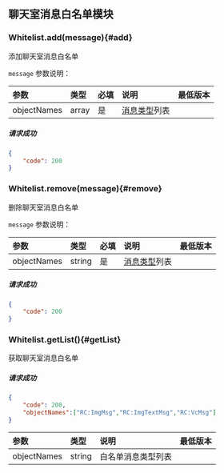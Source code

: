 ## 聊天室消息白名单模块

### Whitelist.add(message){#add}

添加聊天室消息白名单

`message` 参数说明：

| 参数   	 |	类型		| 必填	| 说明 							|最低版本		|
| :----------|:--------	|:-----	|:------------------------------|:-------- |
|	objectNames |	array	|	是 	| [消息类型](../GLOSSARY.md#message)列表 | &nbsp;|

##### 请求成功

```json
{
    "code": 200
}
```

### Whitelist.remove(message){#remove}

删除聊天室消息白名单

`message` 参数说明：

| 参数   	 |	类型		| 必填	| 说明 							|最低版本		|
| :----------|:--------	|:-----	|:------------------------------|:-------- |
|	objectNames	 |	string	|	是 	| [消息类型](../GLOSSARY.md#message)列表 						| &nbsp;|

##### 请求成功

```json
{
    "code": 200
}
```
### Whitelist.getList(){#getList}

获取聊天室消息白名单

##### 请求成功

```json
{
	"code": 200,
	"objectNames":["RC:ImgMsg","RC:ImgTextMsg","RC:VcMsg"]
}
```
| 参数   	 |	类型		| 说明 							|最低版本		|
| :----------|:--------	|:------------------------------|:-------- |
|	objectNames |	string	| 	白名单消息类型列表			| &nbsp;|
 

